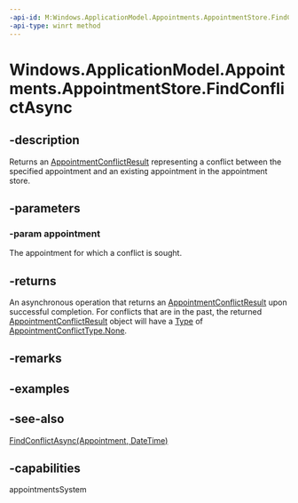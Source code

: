 ```yaml
---
-api-id: M:Windows.ApplicationModel.Appointments.AppointmentStore.FindConflictAsync(Windows.ApplicationModel.Appointments.Appointment)
-api-type: winrt method
---
```


<!-- Method syntax
public Windows.Foundation.IAsyncOperation<Windows.ApplicationModel.Appointments.AppointmentConflictResult> FindConflictAsync(Windows.ApplicationModel.Appointments.Appointment appointment)
-->

# Windows.ApplicationModel.Appointments.AppointmentStore.FindConflictAsync

## -description
Returns an [AppointmentConflictResult](appointmentconflictresult.md) representing a conflict between the specified appointment and an existing appointment in the appointment store.

## -parameters
### -param appointment
The appointment for which a conflict is sought.

## -returns
An asynchronous operation that returns an [AppointmentConflictResult](appointmentconflictresult.md) upon successful completion. For conflicts that are in the past, the returned [AppointmentConflictResult](appointmentconflictresult.md) object will have a [Type](appointmentconflictresult_type.md) of [AppointmentConflictType.None](appointmentconflicttype.md).

## -remarks

## -examples

## -see-also
[FindConflictAsync(Appointment, DateTime)](appointmentstore_findconflictasync_1246034138.md)
## -capabilities
appointmentsSystem
